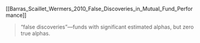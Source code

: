 [[Barras_Scaillet_Wermers_2010_False_Discoveries_in_Mutual_Fund_Performance]]

> “false discoveries”—funds with
significant estimated alphas, but zero true alphas.